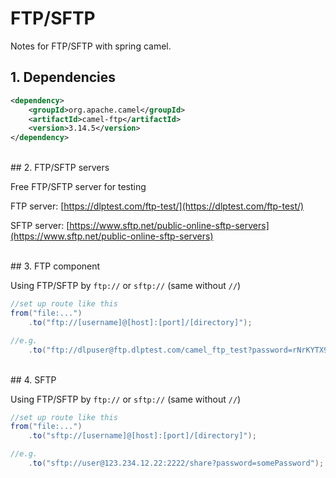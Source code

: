 # FTP/SFTP

Notes for FTP/SFTP with spring camel.
<br>
## 1. Dependencies

```xml
<dependency>
	<groupId>org.apache.camel</groupId>
	<artifactId>camel-ftp</artifactId>
	<version>3.14.5</version>
</dependency>
```

<br>
## 2. FTP/SFTP servers

Free FTP/SFTP server for testing

FTP server: [https://dlptest.com/ftp-test/](https://dlptest.com/ftp-test/)

SFTP server: [https://www.sftp.net/public-online-sftp-servers](https://www.sftp.net/public-online-sftp-servers)

<br>
## 3. FTP component

Using FTP/SFTP by `ftp://` or `sftp://`  (same without `//`)

```java
//set up route like this
from("file:...")
	.to("ftp://[username]@[host]:[port]/[directory]");

//e.g.
	.to("ftp://dlpuser@ftp.dlptest.com/camel_ftp_test?password=rNrKYTX9g7z3RgJRmxWuGHbeu");
```

<br>
## 4. SFTP

Using FTP/SFTP by `ftp://` or `sftp://` (same without `//`)

```java
//set up route like this
from("file:...")
	.to("sftp://[username]@[host]:[port]/[directory]");

//e.g.
	.to("sftp://user@123.234.12.22:2222/share?password=somePassword");
```